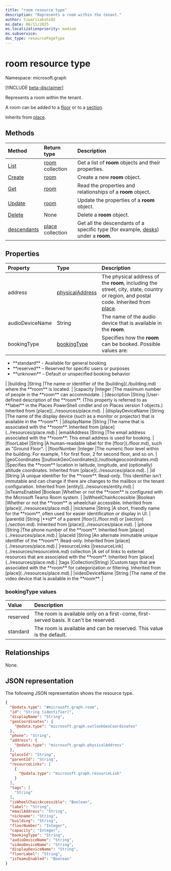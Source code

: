 ```yaml
---
title: "room resource type"
description: "Represents a room within the tenant."
author: tiwarisakshi02
ms.date: 06/11/2025
ms.localizationpriority: medium
ms.subservice:
doc_type: resourcePageType
---
```


# room resource type

Namespace: microsoft.graph

[!INCLUDE [beta-disclaimer](../../includes/beta-disclaimer.md)]

Represents a room within the tenant.

A room can be added to a [floor](./floor.md) or to a [section](./section.md).

Inherits from [place](./place.md).

## Methods
|Method|Return type|Description|
|:---|:---|:---|
|[List](../api/roomlist-list-rooms.md)|[room](./room.md) collection|Get a list of **room** objects and their properties.|
|[Create](../api/roomlist-post-rooms.md)|[room](./room.md)|Create a new **room** object.|
|[Get](../api/room-get.md)|[room](./room.md)|Read the properties and relationships of a **room** object.|
|[Update](../api/room-update.md)|[room](./room.md)|Update the properties of a **room** object.|
|[Delete](../api/roomlist-delete-rooms.md)|None|Delete a **room** object.|
|[descendants](../api/room-descendants.md)|[place](./place.md) collection|Get all the descendants of a specific type (for example, [desks](./desk.md)) under a **room**.|

## Properties
|Property |Type |Description |
|:--|:--|:--|
|address |[physicalAddress](./physicaladdress.md) |The physical address of the **room**, including the street, city, state, country or region, and postal code. Inherited from [place](../resources/place.md).|
|audioDeviceName |String |The name of the audio device that is available in the **room**. |
|bookingType |[bookingType](#bookingtype-values) |Specifies how the **room** can be booked. Possible values are:
<ul><li>**standard** - Available for general booking</li>
<li>**reserved** – Reserved for specific users or purposes</li>
<li>**unknown** – Default or unspecified booking behavior</li></ul> |
|building |String |The name or identifier of the [building](./building.md) where the **room** is located. |
|capacity |Integer |The maximum number of people in the **room** can accommodate. |
|description |String |User-defined description of the **room**. (This property is referred to as **label** in the Places PowerShell cmdlet and on Places version 1 objects.) Inherited from [place](../resources/place.md). |
|displayDeviceName |String |The name of the display device (such as a monitor or projector) that is available in the **room**. |
|displayName |String |The name that is associated with the **room**. Inherited from [place](../resources/place.md).|
|emailAddress |String |The email address associated with the **room**. This email address is used for booking. |
|floorLabel |String |A human-readable label for the [floor](./floor.md), such as "Ground Floor". |
|floorNumber |Integer |The numeric floor level within the building. For example, 1 for first floor, 2 for second floor, and so on. |
|geoCoordinates |[outlookGeoCoordinates](./outlookgeocoordinates.md) |Specifies the **room** location in latitude, longitude, and (optionally) altitude coordinates. Inherited from [place](../resources/place.md). |
|id |String |A unique identifier for the **room**. Read-only. This identifier isn't immutable and can change if there are changes to the mailbox or the tenant configuration. Inherited from [entity](../resources/entity.md).|
|isTeamsEnabled |Boolean |Whether or not the **room** is configured with the Microsoft Teams Room system. |
|isWheelChairAccessible |Boolean |Whether or not the **room** is wheelchair accessible. Inherited from [place](../resources/place.md).|
|nickname |String |A short, friendly name for the **room**, often used for easier identification or display in UI. |
|parentId |String |**id** of a parent [floor](./floor.md) or [section](./section.md). Inherited from [place](../resources/place.md). |
|phone |String |The phone number of the **room**. Inherited from [place](../resources/place.md).|
|placeId |String |An alternate immutable unique identifier of the **room**. Read-only. Inherited from [place](../resources/place.md).|
|resourceLinks |[resourceLink](../resources/resourcelink.md) collection	|A set of links to external resources that are associated with the **room**. Inherited from [place](../resources/place.md).|
|tags |Collection(String) |Custom tags that are associated with the **room** for categorization or filtering. Inherited from [place](../resources/place.md).|
|videoDeviceName |String |The name of the video device that is available in the **room**. |

### bookingType values

| Value    | Description                                               |
|:---------|:----------------------------------------------------------|
| reserved | The room is available only on a first-come, first-served basis. It can't be reserved.|
| standard | The room is available and can be reserved. This value is the default. |

## Relationships
None.

## JSON representation
The following JSON representation shows the resource type.
<!-- {
  "blockType": "resource",
  "keyProperty": "id",
  "@odata.type": "microsoft.graph.room",
  "baseType": "microsoft.graph.place",
  "openType": false
}
-->
``` json
{
  "@odata.type": "#microsoft.graph.room",
  "id": "String (identifier)",
  "displayName": "String",
  "geoCoordinates": {
    "@odata.type": "microsoft.graph.outlookGeoCoordinates"
  },
  "phone": "String",
  "address": {
    "@odata.type": "microsoft.graph.physicalAddress"
  },
  "placeId": "String",
  "parentId": "String",
  "resourceLinks": [
    {
      "@odata.type": "microsoft.graph.resourceLink"
    }
  ],
  "tags": [
    "String"
  ],
  "isWheelChairAccessible": "Boolean",
  "label": "String",
  "emailAddress": "String",
  "nickname": "String",
  "building": "String",
  "floorNumber": "Integer",
  "capacity": "Integer",
  "bookingType": "String",
  "audioDeviceName": "String",
  "videoDeviceName": "String",
  "displayDeviceName": "String",
  "floorLabel": "String",
  "isTeamsEnabled": "Boolean"
}
```

